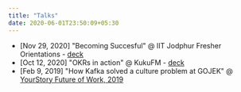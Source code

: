 ```yaml
---
title: "Talks"
date: 2020-06-01T23:50:09+05:30
---
```


* [Nov 29, 2020] "Becoming Succesful" @ IIT Jodphur Fresher Orientations - [deck](https://docs.google.com/presentation/d/1ngjLpxHxS_eMMBPE9jHir2e_rQpvAZFCbxHdfH37hhc/edit?usp=sharing)
* [Oct 12, 2020] "OKRs in action" @ KukuFM -
[deck](https://docs.google.com/presentation/d/1qRYbEUyIyz6TFbaFofDnvY1SMT9N45bhmWXOKNtNciU/edit?usp=sharing)
* [Feb 9, 2019] "How Kafka solved a culture problem at GOJEK" @
[YourStory Future of Work, 2019](https://events.yourstory.com/fow)
